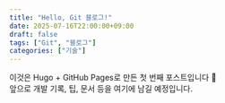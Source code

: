 ```yaml
---
title: "Hello, Git 블로그!"
date: 2025-07-16T22:00:00+09:00
draft: false
tags: ["Git", "블로그"]
categories: ["기술"]
---
```


이것은 Hugo + GitHub Pages로 만든 첫 번째 포스트입니다 🎉  
앞으로 개발 기록, 팁, 문서 등을 여기에 남길 예정입니다.
